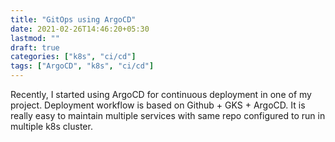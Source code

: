 ```yaml
---
title: "GitOps using ArgoCD"
date: 2021-02-26T14:46:20+05:30
lastmod: ""
draft: true
categories: ["k8s", "ci/cd"]
tags: ["ArgoCD", "k8s", "ci/cd"]
---
```


Recently, I started using ArgoCD for continuous deployment in one of my project. Deployment workflow is based on Github + GKS + ArgoCD.
It is really easy to maintain multiple services with same repo configured to run in multiple k8s cluster.

